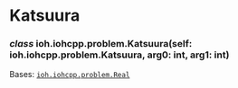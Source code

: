 # Katsuura


### _class_ ioh.iohcpp.problem.Katsuura(self: ioh.iohcpp.problem.Katsuura, arg0: int, arg1: int)
Bases: [`ioh.iohcpp.problem.Real`](ioh.iohcpp.problem.Real.md#ioh.iohcpp.problem.Real)
